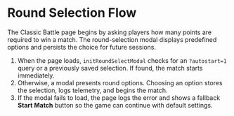 # Round Selection Flow

The Classic Battle page begins by asking players how many points are
required to win a match. The round-selection modal displays predefined
options and persists the choice for future sessions.

1. When the page loads, `initRoundSelectModal` checks for an
   `?autostart=1` query or a previously saved selection. If found, the
   match starts immediately.
2. Otherwise, a modal presents round options. Choosing an option stores
   the selection, logs telemetry, and begins the match.
3. If the modal fails to load, the page logs the error and shows a
   fallback **Start Match** button so the game can continue with default
   settings.
